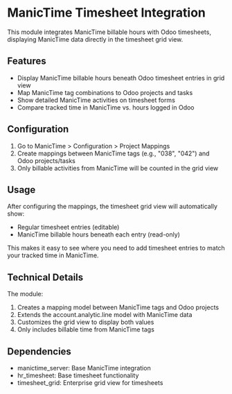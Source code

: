 # ManicTime Timesheet Integration

This module integrates ManicTime billable hours with Odoo timesheets, displaying ManicTime data directly in the timesheet grid view.

## Features

- Display ManicTime billable hours beneath Odoo timesheet entries in grid view
- Map ManicTime tag combinations to Odoo projects and tasks
- Show detailed ManicTime activities on timesheet forms
- Compare tracked time in ManicTime vs. hours logged in Odoo

## Configuration

1. Go to ManicTime > Configuration > Project Mappings
2. Create mappings between ManicTime tags (e.g., "038", "042") and Odoo projects/tasks
3. Only billable activities from ManicTime will be counted in the grid view

## Usage

After configuring the mappings, the timesheet grid view will automatically show:
- Regular timesheet entries (editable)
- ManicTime billable hours beneath each entry (read-only)

This makes it easy to see where you need to add timesheet entries to match your tracked time in ManicTime.

## Technical Details

The module:
1. Creates a mapping model between ManicTime tags and Odoo projects
2. Extends the account.analytic.line model with ManicTime data
3. Customizes the grid view to display both values
4. Only includes billable time from ManicTime tags

## Dependencies

- manictime_server: Base ManicTime integration
- hr_timesheet: Base timesheet functionality  
- timesheet_grid: Enterprise grid view for timesheets